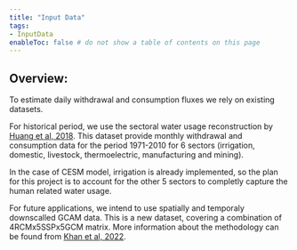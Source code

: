 ```yaml
---
title: "Input Data"
tags:
- InputData
enableToc: false # do not show a table of contents on this page
---
```

## Overview:
To estimate daily withdrawal and consumption fluxes we rely on existing datasets.

For historical period, we use the sectoral water usage reconstruction by [Huang et al, 2018](10.5194/hess-22-2117-2018). This dataset provide monthly withdrawal and consumption data for the period 1971-2010 for 6 sectors (irrigation, domestic, livestock, thermoelectric, manufacturing and mining).

In the case of CESM model, irrigation is already implemented, so the plan for this project is to account for the other 5 sectors to completly capture the human related water usage.

For future applications, we intend to use spatially and temporaly downscalled GCAM data. This is a new dataset, covering a combination of 4RCMx5SSPx5GCM matrix. More information about the methodology can be found from [Khan et al, 2022](https://jgcri.github.io/khan-etal_2022_tethysSSPRCP/metarepo.html#Citation).